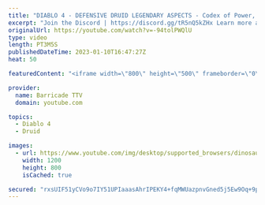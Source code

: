 ```yaml
---
title: "DIABLO 4 - DEFENSIVE DRUID LEGENDARY ASPECTS - Codex of Power, Diablo IV"
excerpt: "Join the Discord | https://discord.gg/tR5nQ5kZHx Learn more about the specific Defensive Legendary Aspects you can apply to ..."
originalUrl: https://youtube.com/watch?v=-94tolPWQlU
type: video
length: PT3M5S
publishedDateTime: 2023-01-10T16:47:27Z
heat: 50

featuredContent: "<iframe width=\"800\" height=\"500\" frameborder=\"0\" src=\"https://www.youtube.com/embed/-94tolPWQlU\" allow=\"accelerometer; autoplay; encrypted-media; gyroscope; picture-in-picture\" allowfullscreen></iframe>"

provider:
  name: Barricade TTV
  domain: youtube.com

topics:
  - Diablo 4
  - Druid

images:
  - url: https://www.youtube.com/img/desktop/supported_browsers/dinosaur.png
    width: 1200
    height: 800
    isCached: true

secured: "rxsUIF51yCVo9o7IY51UPIaaasAhrIPEKY4+fqMWUazpnvGned5j5Ew9Oq+9p4nI8PpNxdwUd3rlFRU9W4Ra4x1tBcj4GU+hKs4o9fnnfimfIpzHyURa+CQL4OPaY1BYFXiuIznjkteFzR0FQROL3kTP20wFeahx3KVwQXSkSiVL7NgxQtB5fv1VOOa04Y4+cPakx5QwjUaL/we/jY5iEvUNgzDSecpk+4pWQVT5Fe5Ng2lrnwK+2fIJamOqGb+bGhy8Krb21c9PqEqqk6VLBKgg0diee74H1x1JNctWfcV9g+bnQdCOUnE2LFKAc/AK1iAYupy2e21PSCXiQkT6cU2PAu24aQ51nHxLXUdNznxJFKjMWOFhaXJzFNwonAXNYsn55taQ0uKw2evVYR/r7POsZG+L42yMcCV5Dn+HvZU=;vBG8goPknBReY0b33nQCtw=="
---
```


